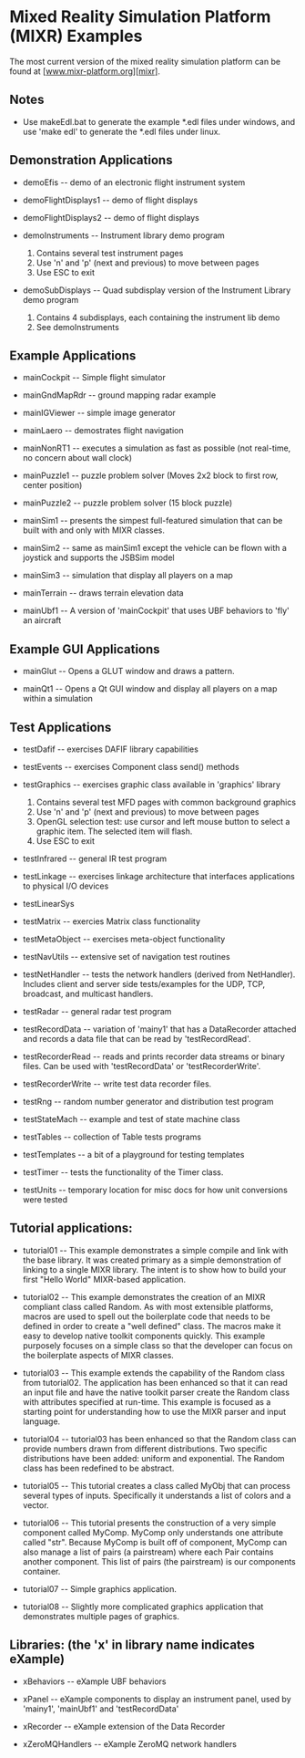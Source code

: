 
Mixed Reality Simulation Platform (MIXR) Examples
=================================================

The most current version of the mixed reality simulation platform can be found at [www.mixr-platform.org][mixr].

Notes
-----

*  Use makeEdl.bat to generate the example *.edl files under windows, and
   use 'make edl' to generate the *.edl files under linux.


Demonstration Applications
--------------------------

* demoEfis -- demo of an electronic flight instrument system

* demoFlightDisplays1 -- demo of flight displays

* demoFlightDisplays2 -- demo of flight displays

* demoInstruments -- Instrument library demo program
    1. Contains several test instrument pages
    2. Use 'n' and 'p' (next and previous) to move between pages
    3. Use ESC to exit

* demoSubDisplays -- Quad subdisplay version of the Instrument Library demo program
    1. Contains 4 subdisplays, each containing the instrument lib demo
    2. See demoInstruments

Example Applications
--------------------

* mainCockpit -- Simple flight simulator

* mainGndMapRdr -- ground mapping radar example

* mainIGViewer -- simple image generator

* mainLaero -- demostrates flight navigation

* mainNonRT1 -- executes a simulation as fast as possible (not real-time, no concern about wall clock)

* mainPuzzle1 -- puzzle problem solver (Moves 2x2 block to first row, center position)

* mainPuzzle2 -- puzzle problem solver (15 block puzzle)

* mainSim1 -- presents the simpest full-featured simulation that can be built with and only with MIXR classes.

* mainSim2 -- same as mainSim1 except the vehicle can be flown with a joystick and supports the JSBSim model

* mainSim3 -- simulation that display all players on a map

* mainTerrain -- draws terrain elevation data

* mainUbf1 -- A version of 'mainCockpit' that uses UBF behaviors to 'fly' an aircraft

Example GUI Applications
------------------------

* mainGlut -- Opens a GLUT window and draws a pattern.

* mainQt1 -- Opens a Qt GUI window and display all players on a map within a simulation

Test Applications
-----------------

* testDafif -- exercises DAFIF library capabilities

* testEvents -- exercises Component class send() methods

* testGraphics -- exercises graphic class available in 'graphics' library
    1. Contains several test MFD pages with common background graphics
    2. Use 'n' and 'p' (next and previous) to move between pages
    3. OpenGL selection test: use cursor and left mouse button to select a graphic item.  The selected item will flash.
    4. Use ESC to exit

* testInfrared -- general IR test program

* testLinkage -- exercises linkage architecture that interfaces applications to physical I/O devices

* testLinearSys

* testMatrix -- exercies Matrix class functionality

* testMetaObject -- exercises meta-object functionality

* testNavUtils -- extensive set of navigation test routines

* testNetHandler -- tests the network handlers (derived from NetHandler).  Includes client and server side tests/examples for the UDP, TCP, broadcast, and multicast handlers.

* testRadar -- general radar test program

* testRecordData -- variation of 'mainy1' that has a DataRecorder attached and records a data file that can be read by 'testRecordRead'.

* testRecorderRead -- reads and prints recorder data streams or binary files. Can be used with 'testRecordData' or 'testRecorderWrite'.

* testRecorderWrite -- write test data recorder files.

* testRng -- random number generator and distribution test program

* testStateMach -- example and test of state machine class

* testTables -- collection of Table tests programs

* testTemplates -- a bit of a playground for testing templates

* testTimer -- tests the functionality of the Timer class.

* testUnits  -- temporary location for misc docs for how unit conversions were tested

Tutorial applications:
--------------------------------------------------------------------------------------------

* tutorial01 -- This example demonstrates a simple compile and link with the base library. It was created primary as a simple demonstration of linking to a single MIXR library. The intent is to show how to build your first "Hello World" MIXR-based application.

* tutorial02 -- This example demonstrates the creation of an MIXR compliant class called Random. As with most extensible platforms, macros are used to spell out the boilerplate code that needs to be defined in order to create a "well defined" class. The macros make it easy to develop native toolkit components quickly. This example purposely focuses on a simple class so that the developer can focus on the boilerplate aspects of MIXR classes.

* tutorial03 -- This example extends the capability of the Random class from tutorial02. The application has been enhanced so that it can read an input file and have the native toolkit parser create the Random class with attributes specified at run-time. This example is focused as a starting point for understanding how to use the MIXR parser and input language.

* tutorial04 -- tutorial03 has been enhanced so that the Random class can provide numbers drawn from different distributions. Two specific distributions have been added: uniform and exponential. The Random class has been redefined to be abstract.

* tutorial05 -- This tutorial creates a class called MyObj that can process several types of inputs. Specifically it understands a list of colors and a vector.

* tutorial06 -- This tutorial presents the construction of a very simple component called MyComp. MyComp only understands one attribute called "str". Because MyComp is built off of component, MyComp can also manage a list of pairs (a pairstream) where each Pair contains another component. This list of pairs (the pairstream) is our components container.

* tutorial07 -- Simple graphics application.

* tutorial08 -- Slightly more complicated graphics application that demonstrates multiple pages of graphics.


Libraries: (the 'x' in library name indicates eXample)
--------------------------------------------------------------------------------------------
* xBehaviors -- eXample UBF behaviors

* xPanel -- eXample components to display an instrument panel, used by 'mainy1', 'mainUbf1' and 'testRecordData'

* xRecorder -- eXample extension of the Data Recorder

* xZeroMQHandlers -- eXample ZeroMQ network handlers


[mixr]: http://www.mixr-platform.org
